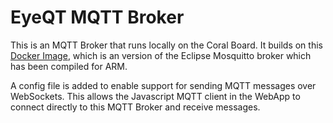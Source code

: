 # EyeQT MQTT Broker

This is an MQTT Broker that runs locally on the Coral Board. It builds on this [Docker Image](https://github.com/mje-nz/rpi-docker-mosquitto), which is an version of the Eclipse Mosquitto broker which has been compiled for ARM.

A config file is added to enable support for sending MQTT messages over WebSockets. This allows the Javascript MQTT client in the WebApp to connect directly to this MQTT Broker and receive messages.